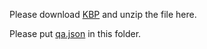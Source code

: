 Please download [KBP](https://drive.google.com/drive/folders/0B--ZKWD8ahE4RjFLUkVQTm93WVU?usp=sharing) and unzip the file here.

Please put [qa.json](https://drive.google.com/file/d/0B--ZKWD8ahE4dEZTQzI1UlRUeGc/view?usp=sharing) in this folder.
